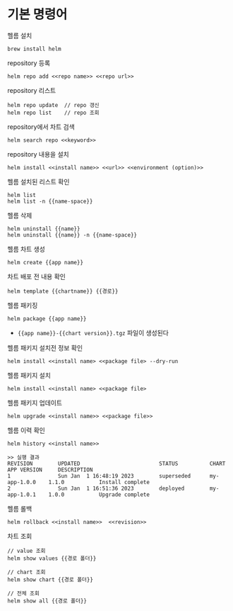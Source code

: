# 기본 명령어
헬름 설치
```
brew install helm
```

repository 등록
```
helm repo add <<repo name>> <<repo url>>
```

repository 리스트
```
helm repo update  // repo 갱신
helm repo list    // repo 조회
```

repository에서 차트 검색
```
helm search repo <<keyword>>
```

repository 내용을 설치
```
helm install <<install name>> <<url>> <<environment (option)>>
```

헬름 설치된 리스트 확인
```
helm list 
helm list -n {{name-space}}
```

헬름 삭제
```
helm uninstall {{name}}
helm uninstall {{name}} -n {{name-space}}
```

헬름 차트 생성
```
helm create {{app name}}
```

차트 배포 전 내용 확인
```
helm template {{chartname}} {{경로}}
```

헬름 패키징
```
helm package {{app name}}
```
- `{{app name}}-{{chart version}}.tgz` 파일이 생성된다

헬름 패키지 설치전 정보 확인
```
helm install <<install name> <<package file> --dry-run
```

헬름 패키지 설치
```
helm install <<install name> <<package file>
```

헬름 패키지 업데이트
```
helm upgrade <<install name>> <<package file>>
```

헬름 이력 확인
```
helm history <<install name>>

>> 실행 결과
REVISION        UPDATED                         STATUS          CHART           APP VERSION     DESCRIPTION     
1               Sun Jan  1 16:48:19 2023        superseded      my-app-1.0.0    1.1.0           Install complete
2               Sun Jan  1 16:51:36 2023        deployed        my-app-1.0.1    1.0.0           Upgrade complete
```
헬름 롤백
```
helm rollback <<install name>>  <<revision>>
```

차트 조회
```
// value 조회
helm show values {{경로 폴더}}

// chart 조회
helm show chart {{경로 폴더}}

// 전체 조회
helm show all {{경로 폴더}}
```

